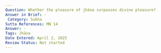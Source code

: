 ```yaml
---
Question: Whether the pleasure of jhāna surpasses divine pleasure?
Answer in Brief: -
 Category: Sukha
Sutta References: MN 14
Answer: -
Tags: Jhāna
Date Entered: April 2, 2025
Review Status: Not started
---
```

